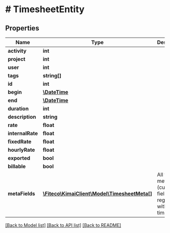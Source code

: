 # # TimesheetEntity

## Properties

Name | Type | Description | Notes
------------ | ------------- | ------------- | -------------
**activity** | **int** |  | [optional]
**project** | **int** |  | [optional]
**user** | **int** |  | [optional]
**tags** | **string[]** |  | [optional]
**id** | **int** |  | [optional]
**begin** | [**\DateTime**](\DateTime.md) |  |
**end** | [**\DateTime**](\DateTime.md) |  | [optional]
**duration** | **int** |  | [optional]
**description** | **string** |  | [optional]
**rate** | **float** |  | [optional]
**internalRate** | **float** |  | [optional]
**fixedRate** | **float** |  | [optional]
**hourlyRate** | **float** |  | [optional]
**exported** | **bool** |  |
**billable** | **bool** |  |
**metaFields** | [**\Fiteco\KimaiClient\Model\TimesheetMeta[]**](TimesheetMeta.md) | All visible meta (custom) fields registered with this timesheet | [optional]

[[Back to Model list]](../../README.md#models) [[Back to API list]](../../README.md#endpoints) [[Back to README]](../../README.md)
